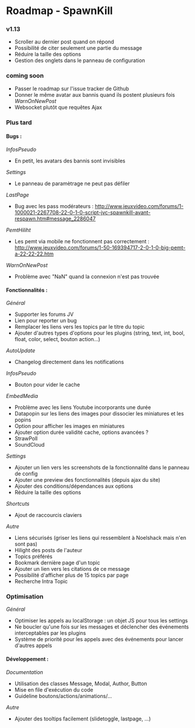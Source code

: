 Roadmap - SpawnKill
=====================

### v1.13
- Scroller au dernier post quand on répond
- Possibilité de citer seulement une partie du message
- Réduire la taille des options
- Gestion des onglets dans le panneau de configuration

### coming soon
- Passer le roadmap sur l'issue tracker de Github
- Donner le même avatar aux bannis quand ils postent plusieurs fois
*WarnOnNewPost*
- Websocket plutôt que requêtes Ajax

### Plus tard

#### Bugs :

*InfosPseudo*
- En petit, les avatars des bannis sont invisibles

*Settings*
- Le panneau de paramètrage ne peut pas défiler

*LastPage*
- Bug avec les pass modérateurs : http://www.jeuxvideo.com/forums/1-1000021-2267708-22-0-1-0-script-jvc-spawnkill-avant-respawn.htm#message_2286047

*PemtHiliht*
- Les pemt via mobile ne fonctionnent pas correctement : http://www.jeuxvideo.com/forums/1-50-169394717-2-0-1-0-big-pemt-a-22-22-22.htm

*WarnOnNewPost*
- Problème avec "NaN" quand la connexion n'est pas trouvée


#### Fonctionnalités :
*Général*
- Supporter les forums JV
- Lien pour reporter un bug
- Remplacer les liens vers les topics par le titre du topic
- Ajouter d'autres types d'options pour les plugins (string, text, int, bool, float, color, select, bouton action...)

*AutoUpdate*
- Changelog directement dans les notifications

*InfosPseudo*
- Bouton pour vider le cache

*EmbedMedia*
- Problème avec les liens Youtube incorporants une durée
- Datapopin sur les liens des images pour dissocier les miniatures et les popins
- Option pour afficher les images en miniatures
- Ajouter option durée validité cache, options avancées ?
- StrawPoll
- SoundCloud

*Settings*
- Ajouter un lien vers les screenshots de la fonctionnalité dans le panneau de config
- Ajouter une preview des fonctionnalités (depuis ajax du site)
- Ajouter des conditions/dépendances aux options
- Réduire la taille des options

*Shortcuts*
- Ajout de raccourcis claviers

*Autre*
- Liens sécurisés (griser les liens qui ressemblent à Noelshack mais n'en sont pas)
- Hilight des posts de l'auteur
- Topics préférés
- Bookmark dernière page d'un topic
- Ajouter un lien vers les citations de ce message
- Possibilité d'afficher plus de 15 topics par page
- Recherche Intra Topic


### Optimisation

*Général*
- Optimiser les appels au localStorage : un objet JS pour tous les settings
- Ne boucler qu'une fois sur les messages et déclencher des événements interceptables par les plugins
- Système de priorité pour les appels avec des événements pour lancer d'autres appels

#### Développement :

*Documentation*
- Utilisation des classes Message, Modal, Author, Button
- Mise en file d'exécution du code
- Guideline boutons/actions/animations/...

*Autre*
- Ajouter des tooltips facilement (slidetoggle, lastpage, ...)